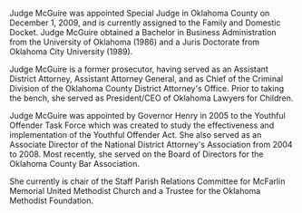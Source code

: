 ﻿---
fname: 'Lynne'
lname: 'McGuire'
id: 1004
published: false
layout: judge-bio
---
Judge McGuire was appointed Special Judge in Oklahoma County on December
1, 2009, and is currently assigned to the Family and Domestic Docket.
Judge McGuire obtained a Bachelor in Business Administration from the
University of Oklahoma (1986) and a Juris Doctorate from Oklahoma City
University (1989).

Judge McGuire is a former prosecutor, having served as an Assistant
District Attorney, Assistant Attorney General, and as Chief of the
Criminal Division of the Oklahoma County District Attorney's Office.
Prior to taking the bench, she served as President/CEO of Oklahoma
Lawyers for Children.

Judge McGuire was appointed by Governor Henry in 2005 to the Youthful
Offender Task Force which was created to study the effectiveness and
implementation of the Youthful Offender Act. She also served as an
Associate Director of the National District Attorney's Association from
2004 to 2008. Most recently, she served on the Board of Directors for
the Oklahoma County Bar Association.

She currently is chair of the Staff Parish Relations Committee for
McFarlin Memorial United Methodist Church and a Trustee for the Oklahoma
Methodist Foundation.
